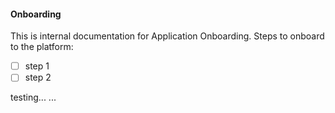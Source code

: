 #### Onboarding

This is internal documentation for Application Onboarding.
Steps to onboard to the platform:

- [ ] step 1
- [ ] step 2

testing...
...

